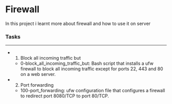 # Firewall

In this project i learnt more about firewall and how to use it on server

### Tasks
-----------------------------------------------------------------------------------------------------------------------------------------------------------------------
* 1. Block all incoming traffic but

   + 0-block_all_incoming_traffic_but: Bash script that installs a ufw firewall to block all incoming traffic except for ports 22, 443 and 80 on a web server.

* 2. Port forwarding

    + 100-port_forwarding: ufw configuration file that configures a firewall to redirect port 8080/TCP to port 80/TCP.


